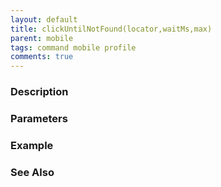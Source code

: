 ```yaml
---
layout: default
title: clickUntilNotFound(locator,waitMs,max)
parent: mobile
tags: command mobile profile
comments: true
---
```



### Description


### Parameters


### Example


### See Also
